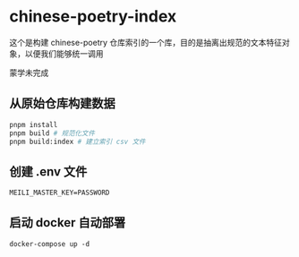 # chinese-poetry-index

这个是构建 chinese-poetry 仓库索引的一个库，目的是抽离出规范的文本特征对象，以便我们能够统一调用

蒙学未完成

## 从原始仓库构建数据

```sh
pnpm install
pnpm build # 规范化文件
pnpm build:index # 建立索引 csv 文件
```

## 创建 .env 文件

```txt
MEILI_MASTER_KEY=PASSWORD
```

## 启动 docker 自动部署

```
docker-compose up -d
```
